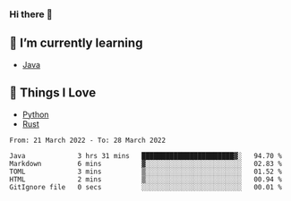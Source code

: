### Hi there 👋
<!-- ## About Me -->

## 🌱 I’m currently learning
- [Java](https://www.java.com/)

## 🥰 Things I Love
- [Python](https://www.python.org/) 
- [Rust](https://www.rust-lang.org/)

<!--START_SECTION:waka-->

```text
From: 21 March 2022 - To: 28 March 2022

Java             3 hrs 31 mins   ███████████████████████▓░   94.70 %
Markdown         6 mins          ▓░░░░░░░░░░░░░░░░░░░░░░░░   02.83 %
TOML             3 mins          ▒░░░░░░░░░░░░░░░░░░░░░░░░   01.52 %
HTML             2 mins          ▒░░░░░░░░░░░░░░░░░░░░░░░░   00.94 %
GitIgnore file   0 secs          ░░░░░░░░░░░░░░░░░░░░░░░░░   00.01 %
```

<!--END_SECTION:waka-->

<!--
**CharlesC03/CharlesC03** is a ✨ _special_ ✨ repository because its `README.md` (this file) appears on your GitHub profile.

Here are some ideas to get you started:

- 🔭 I’m currently working on ...
- 🌱 I’m currently learning ...
- 👯 I’m looking to collaborate on ...
- 🤔 I’m looking for help with ...
- 💬 Ask me about ...
- 📫 How to reach me: ...
- 😄 Pronouns: ...
- ⚡ Fun fact: ...
-->
